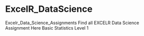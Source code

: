 # ExcelR_DataScience
Excelr_Data_Science_Assignments
Find all EXCELR Data Science Assignment Here
Basic Statistics Level 1
